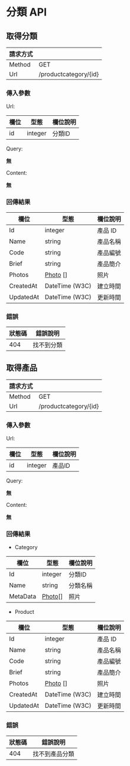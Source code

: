# 分類 API

## 取得分類

|請求方式||
|--------|-----|
| Method | GET |
| Url    | /productcategory/{id} |

### 傳入參數

Url:

| 欄位  | 型態 | 欄位說明 |
|-------|------| -------- |
| id  |integer| 分類ID |


Query:

**無**

Content:

**無**

### 回傳結果
| 欄位  | 型態 | 欄位說明 |
|-------|------|----------|
| Id | integer | 產品 ID |
| Name | string | 產品名稱 |
| Code | string | 產品編號 |
| Brief | string | 產品簡介 |
| Photos | [Photo](Photo.md) [] | 照片 |
| CreatedAt | DateTime (W3C) | 建立時間 |
| UpdatedAt | DateTime (W3C) | 更新時間 |

### 錯誤
| 狀態碼  | 錯誤說明 |
|---------|----------|
|404| 找不到分類 |



## 取得產品

|請求方式||
|--------|-----|
| Method | GET |
| Url    | /productcategory/{id} |

### 傳入參數

Url:

| 欄位  | 型態 | 欄位說明 |
|-------|------|--------- |
| id  |integer| 產品ID |


Query:

**無**

Content:

**無**

### 回傳結果
+ Category

|欄位|型態|欄位說明|
|----|----|--------|
| Id | integer | 分類ID |
| Name | string | 分類名稱 |
| MetaData | [Photo](Photo.md)[] | 照片 |

+ Product

| 欄位  | 型態 | 欄位說明 |
|-------|------|----------|
| Id | integer | 產品 ID |
| Name | string | 產品名稱 |
| Code | string | 產品編號 |
| Brief | string | 產品簡介 |
| Photos | [Photo](Photo.md) [] | 照片 |
| CreatedAt | DateTime (W3C) | 建立時間 |
| UpdatedAt | DateTime (W3C) | 更新時間 |

### 錯誤
| 狀態碼  | 錯誤說明 |
|---------|----------|
|404| 找不到產品分類 |
